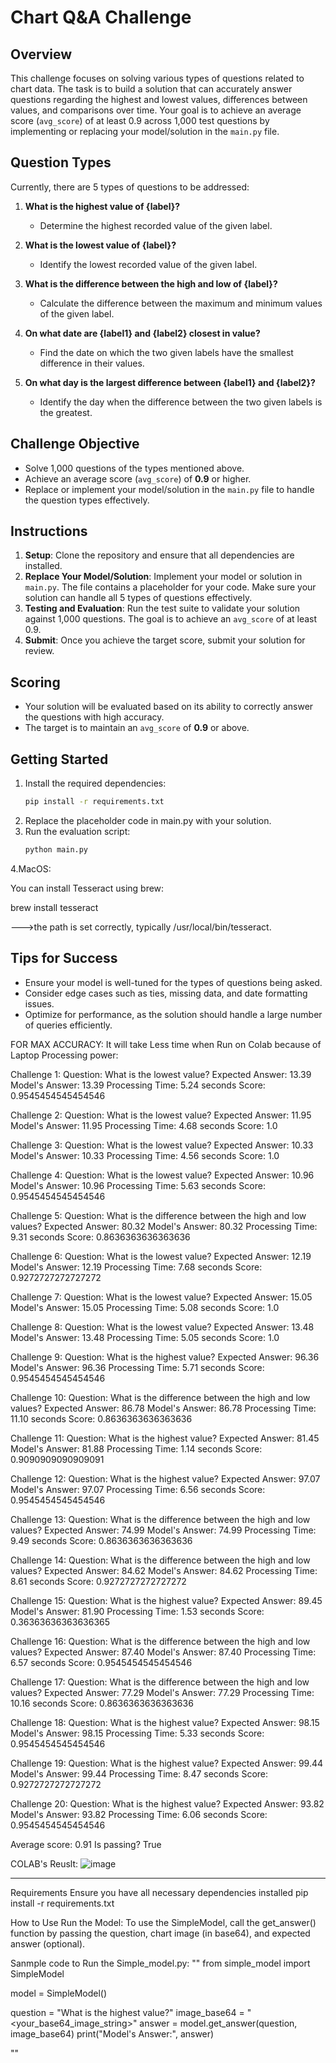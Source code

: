 # Chart Q&A Challenge

## Overview

This challenge focuses on solving various types of questions related to chart data. The task is to build a solution that can accurately answer questions regarding the highest and lowest values, differences between values, and comparisons over time. Your goal is to achieve an average score (`avg_score`) of at least 0.9 across 1,000 test questions by implementing or replacing your model/solution in the `main.py` file.

## Question Types

Currently, there are 5 types of questions to be addressed:

1. **What is the highest value of {label}?**  
   - Determine the highest recorded value of the given label.

2. **What is the lowest value of {label}?**  
   - Identify the lowest recorded value of the given label.

3. **What is the difference between the high and low of {label}?**  
   - Calculate the difference between the maximum and minimum values of the given label.

4. **On what date are {label1} and {label2} closest in value?**  
   - Find the date on which the two given labels have the smallest difference in their values.

5. **On what day is the largest difference between {label1} and {label2}?**  
   - Identify the day when the difference between the two given labels is the greatest.

## Challenge Objective

- Solve 1,000 questions of the types mentioned above.
- Achieve an average score (`avg_score`) of **0.9** or higher.
- Replace or implement your model/solution in the `main.py` file to handle the question types effectively.

## Instructions

1. **Setup**: Clone the repository and ensure that all dependencies are installed.
2. **Replace Your Model/Solution**: Implement your model or solution in `main.py`. The file contains a placeholder for your code. Make sure your solution can handle all 5 types of questions effectively.
3. **Testing and Evaluation**: Run the test suite to validate your solution against 1,000 questions. The goal is to achieve an `avg_score` of at least 0.9.
4. **Submit**: Once you achieve the target score, submit your solution for review.

## Scoring

- Your solution will be evaluated based on its ability to correctly answer the questions with high accuracy.
- The target is to maintain an `avg_score` of **0.9** or above.

## Getting Started

1. Install the required dependencies:
   ```bash
   pip install -r requirements.txt
2. Replace the placeholder code in main.py with your solution.
3. Run the evaluation script:
   ```bash
   python main.py
   ```

4.MacOS:

You can install Tesseract using brew: 

brew install tesseract

--->the path is set correctly, typically /usr/local/bin/tesseract.

## Tips for Success

- Ensure your model is well-tuned for the types of questions being asked.
- Consider edge cases such as ties, missing data, and date formatting issues.
- Optimize for performance, as the solution should handle a large number of queries efficiently.



FOR MAX ACCURACY:
It will take Less time when Run on Colab because of Laptop Processing power:

Challenge 1:
Question: What is the lowest value?
Expected Answer: 13.39
Model's Answer: 13.39
Processing Time: 5.24 seconds
Score: 0.9545454545454546

Challenge 2:
Question: What is the lowest value?
Expected Answer: 11.95
Model's Answer: 11.95
Processing Time: 4.68 seconds
Score: 1.0

Challenge 3:
Question: What is the lowest value?
Expected Answer: 10.33
Model's Answer: 10.33
Processing Time: 4.56 seconds
Score: 1.0

Challenge 4:
Question: What is the lowest value?
Expected Answer: 10.96
Model's Answer: 10.96
Processing Time: 5.63 seconds
Score: 0.9545454545454546

Challenge 5:
Question: What is the difference between the high and low values?
Expected Answer: 80.32
Model's Answer: 80.32
Processing Time: 9.31 seconds
Score: 0.8636363636363636

Challenge 6:
Question: What is the lowest value?
Expected Answer: 12.19
Model's Answer: 12.19
Processing Time: 7.68 seconds
Score: 0.9272727272727272

Challenge 7:
Question: What is the lowest value?
Expected Answer: 15.05
Model's Answer: 15.05
Processing Time: 5.08 seconds
Score: 1.0

Challenge 8:
Question: What is the lowest value?
Expected Answer: 13.48
Model's Answer: 13.48
Processing Time: 5.05 seconds
Score: 1.0

Challenge 9:
Question: What is the highest value?
Expected Answer: 96.36
Model's Answer: 96.36
Processing Time: 5.71 seconds
Score: 0.9545454545454546

Challenge 10:
Question: What is the difference between the high and low values?
Expected Answer: 86.78
Model's Answer: 86.78
Processing Time: 11.10 seconds
Score: 0.8636363636363636

Challenge 11:
Question: What is the highest value?
Expected Answer: 81.45
Model's Answer: 81.88
Processing Time: 1.14 seconds
Score: 0.9090909090909091

Challenge 12:
Question: What is the highest value?
Expected Answer: 97.07
Model's Answer: 97.07
Processing Time: 6.56 seconds
Score: 0.9545454545454546

Challenge 13:
Question: What is the difference between the high and low values?
Expected Answer: 74.99
Model's Answer: 74.99
Processing Time: 9.49 seconds
Score: 0.8636363636363636

Challenge 14:
Question: What is the difference between the high and low values?
Expected Answer: 84.62
Model's Answer: 84.62
Processing Time: 8.61 seconds
Score: 0.9272727272727272

Challenge 15:
Question: What is the highest value?
Expected Answer: 89.45
Model's Answer: 81.90
Processing Time: 1.53 seconds
Score: 0.36363636363636365

Challenge 16:
Question: What is the difference between the high and low values?
Expected Answer: 87.40
Model's Answer: 87.40
Processing Time: 6.57 seconds
Score: 0.9545454545454546

Challenge 17:
Question: What is the difference between the high and low values?
Expected Answer: 77.29
Model's Answer: 77.29
Processing Time: 10.16 seconds
Score: 0.8636363636363636

Challenge 18:
Question: What is the highest value?
Expected Answer: 98.15
Model's Answer: 98.15
Processing Time: 5.33 seconds
Score: 0.9545454545454546

Challenge 19:
Question: What is the highest value?
Expected Answer: 99.44
Model's Answer: 99.44
Processing Time: 8.47 seconds
Score: 0.9272727272727272

Challenge 20:
Question: What is the highest value?
Expected Answer: 93.82
Model's Answer: 93.82
Processing Time: 6.06 seconds
Score: 0.9545454545454546

Average score: 0.91
Is passing? True


COLAB's Reuslt:
![image](https://github.com/user-attachments/assets/a17abbc5-1a23-4d0f-b3a8-31b42ff34e33)



______________________________________________________________________________________
Requirements
Ensure you have all necessary dependencies installed
pip install -r requirements.txt


How to Use
Run the Model: To use the SimpleModel, call the get_answer() function by passing the question, chart image (in base64), and expected answer (optional).

Sanmple code to Run the Simple_model.py:
""
from simple_model import SimpleModel

model = SimpleModel()

question = "What is the highest value?"
image_base64 = "<your_base64_image_string>"
answer = model.get_answer(question, image_base64)
print("Model's Answer:", answer)

""
